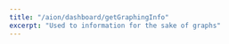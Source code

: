 ```yaml
---
title: "/aion/dashboard/getGraphingInfo"
excerpt: "Used to information for the sake of graphs"
---
```

